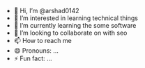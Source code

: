 - 👋 Hi, I’m @arshad0142
- 👀 I’m interested in learning technical things 
- 🌱 I’m currently learning the some software 
- 💞️ I’m looking to collaborate on with seo
- 📫 How to reach me 
- 😄 Pronouns: ...
- ⚡ Fun fact: ...

<!---
arshad0142/arshad0142 is a ✨ special ✨ repository because its `README.md` (this file) appears on your GitHub profile.
You can click the Preview link to take a look at your changes.
--->
